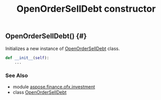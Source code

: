 ﻿---
title: OpenOrderSellDebt constructor
second_title: Aspose.Finance for Python via .NET API References
description: 
type: docs
weight: 10
url: /python-net/aspose.finance.ofx.investment/openorderselldebt/__init__/
is_root: false
---

## OpenOrderSellDebt() {#}

Initializes a new instance of [OpenOrderSellDebt](/finance/python-net/aspose.finance.ofx.investment/openorderselldebt) class.



```python
def __init__(self):
    ...
```





### See Also
* module [aspose.finance.ofx.investment](../../)
* class [OpenOrderSellDebt](/finance/python-net/aspose.finance.ofx.investment/openorderselldebt)

